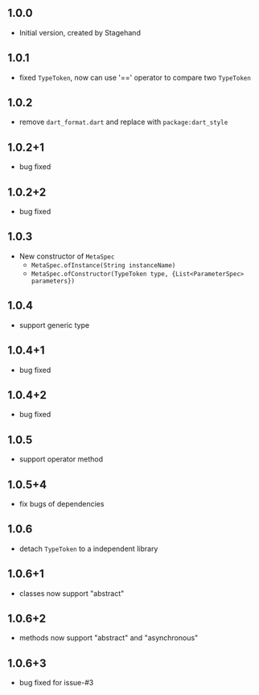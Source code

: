 ## 1.0.0

- Initial version, created by Stagehand

## 1.0.1

- fixed `TypeToken`, now can use '==' operator to compare two `TypeToken`

## 1.0.2

 - remove `dart_format.dart` and replace with `package:dart_style`

## 1.0.2+1

- bug fixed

## 1.0.2+2

- bug fixed

## 1.0.3

- New constructor of `MetaSpec`
    + `MetaSpec.ofInstance(String instanceName)`
    + `MetaSpec.ofConstructor(TypeToken type, {List<ParameterSpec> parameters})`
    
## 1.0.4

- support generic type

## 1.0.4+1

- bug fixed

## 1.0.4+2

- bug fixed

## 1.0.5

- support operator method

## 1.0.5+4

- fix bugs of dependencies

## 1.0.6

- detach `TypeToken` to a independent library

## 1.0.6+1

- classes now support "abstract"

## 1.0.6+2

- methods now support "abstract" and "asynchronous"

## 1.0.6+3

- bug fixed for issue-#3